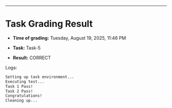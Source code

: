 
---
# Task Grading Result

- **Time of grading:** Tuesday, August 19, 2025, 11:46 PM

- **Task:** Task-5

- **Result:** CORRECT


Logs:
```bash
Setting up task environment...
Executing test...
Task 1 Pass!
Task 2 Pass!
Congratulations!
Cleaning up...
```
